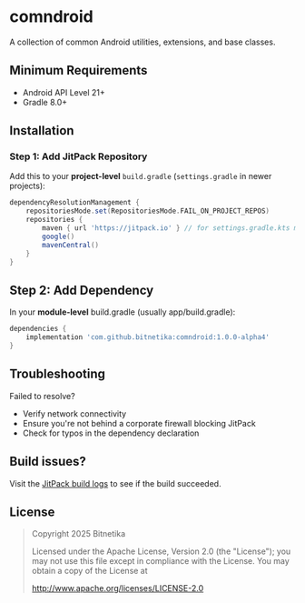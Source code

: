 # comndroid

A collection of common Android utilities, extensions, and base classes.

## Minimum Requirements
- Android API Level 21+
- Gradle 8.0+

## Installation

### Step 1: Add JitPack Repository
Add this to your **project-level** `build.gradle` (`settings.gradle` in newer projects):
```groovy
dependencyResolutionManagement {
    repositoriesMode.set(RepositoriesMode.FAIL_ON_PROJECT_REPOS)
    repositories {
        maven { url 'https://jitpack.io' } // for settings.gradle.kts maven { url = uri("https://jitpack.io") }
        google()
        mavenCentral()
    }
}
```

## Step 2: Add Dependency
In your **module-level** build.gradle (usually app/build.gradle):
```groovy
dependencies {
    implementation 'com.github.bitnetika:comndroid:1.0.0-alpha4'
}
```

## Troubleshooting
Failed to resolve?
- Verify network connectivity 
- Ensure you're not behind a corporate firewall blocking JitPack 
- Check for typos in the dependency declaration

## Build issues?
Visit the [JitPack build logs](https://jitpack.io/#bitnetika/comndroid/1.0.0-alpha2) to see if the build succeeded.

## License
> Copyright 2025 Bitnetika
> 
> Licensed under the Apache License, Version 2.0 (the "License");
> you may not use this file except in compliance with the License.
> You may obtain a copy of the License at
> 
>    http://www.apache.org/licenses/LICENSE-2.0